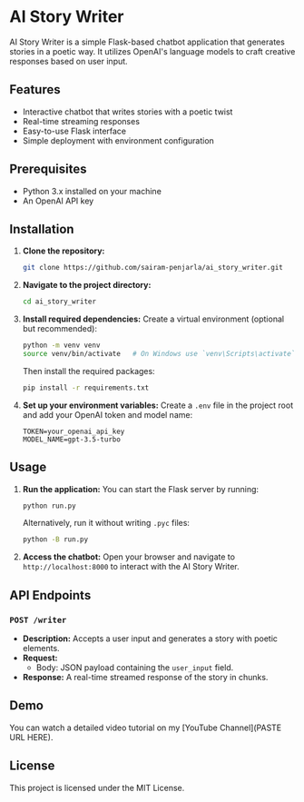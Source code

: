# AI Story Writer

AI Story Writer is a simple Flask-based chatbot application that generates stories in a poetic way. It utilizes OpenAI's language models to craft creative responses based on user input.

## Features
- Interactive chatbot that writes stories with a poetic twist
- Real-time streaming responses
- Easy-to-use Flask interface
- Simple deployment with environment configuration

## Prerequisites
- Python 3.x installed on your machine
- An OpenAI API key

## Installation

1. **Clone the repository:**
   ```bash
   git clone https://github.com/sairam-penjarla/ai_story_writer.git
   ```

2. **Navigate to the project directory:**
   ```bash
   cd ai_story_writer
   ```

3. **Install required dependencies:**
   Create a virtual environment (optional but recommended):
   ```bash
   python -m venv venv
   source venv/bin/activate   # On Windows use `venv\Scripts\activate`
   ```

   Then install the required packages:
   ```bash
   pip install -r requirements.txt
   ```

4. **Set up your environment variables:**
   Create a `.env` file in the project root and add your OpenAI token and model name:
   ```
   TOKEN=your_openai_api_key
   MODEL_NAME=gpt-3.5-turbo
   ```

## Usage

1. **Run the application:**
   You can start the Flask server by running:
   ```bash
   python run.py
   ```

   Alternatively, run it without writing `.pyc` files:
   ```bash
   python -B run.py
   ```

2. **Access the chatbot:**
   Open your browser and navigate to `http://localhost:8000` to interact with the AI Story Writer.

## API Endpoints

### `POST /writer`
- **Description:** Accepts a user input and generates a story with poetic elements.
- **Request:** 
  - Body: JSON payload containing the `user_input` field.
- **Response:** A real-time streamed response of the story in chunks.

## Demo

You can watch a detailed video tutorial on my [YouTube Channel](PASTE URL HERE).

## License

This project is licensed under the MIT License.